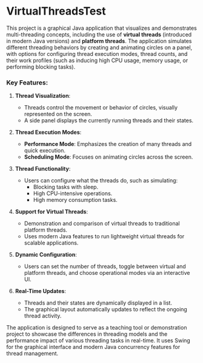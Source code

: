 # VirtualThreadsTest
This project is a graphical Java application that visualizes and demonstrates multi-threading concepts, including the use of **virtual threads** (introduced in modern Java versions) and **platform threads**. The application simulates different threading behaviors by creating and animating circles on a panel, with options for configuring thread execution modes, thread counts, and their work profiles (such as inducing high CPU usage, memory usage, or performing blocking tasks).
### Key Features:
1. **Thread Visualization**:
    - Threads control the movement or behavior of circles, visually represented on the screen.
    - A side panel displays the currently running threads and their states.

2. **Thread Execution Modes**:
    - **Performance Mode**: Emphasizes the creation of many threads and quick execution.
    - **Scheduling Mode**: Focuses on animating circles across the screen.

3. **Thread Functionality**:
    - Users can configure what the threads do, such as simulating:
        - Blocking tasks with sleep.
        - High CPU-intensive operations.
        - High memory consumption tasks.

4. **Support for Virtual Threads**:
    - Demonstration and comparison of virtual threads to traditional platform threads.
    - Uses modern Java features to run lightweight virtual threads for scalable applications.

5. **Dynamic Configuration**:
    - Users can set the number of threads, toggle between virtual and platform threads, and choose operational modes via an interactive UI.

6. **Real-Time Updates**:
    - Threads and their states are dynamically displayed in a list.
    - The graphical layout automatically updates to reflect the ongoing thread activity.

The application is designed to serve as a teaching tool or demonstration project to showcase the differences in threading models and the performance impact of various threading tasks in real-time. It uses Swing for the graphical interface and modern Java concurrency features for thread management.
